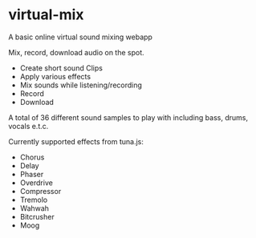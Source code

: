 # virtual-mix
A basic online virtual sound mixing webapp

Mix, record, download audio on the spot.

  * Create short sound Clips
  * Apply various effects
  * Mix sounds while listening/recording
  * Record
  * Download
  
A total of 36 different sound samples to play with including bass, drums, vocals e.t.c.

Currently supported effects from tuna.js:
  
  * Chorus
  * Delay
  * Phaser
  * Overdrive
  * Compressor
  * Tremolo
  * Wahwah
  * Bitcrusher
  * Moog
